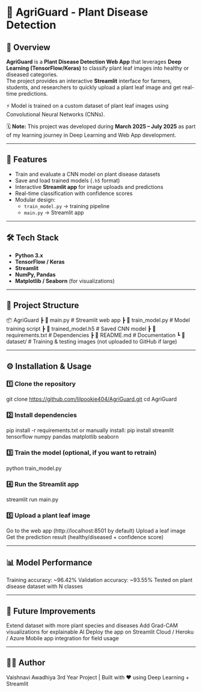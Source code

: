 # 🌱 AgriGuard - Plant Disease Detection

## 📌 Overview
**AgriGuard** is a **Plant Disease Detection Web App** that leverages **Deep Learning (TensorFlow/Keras)** to classify plant leaf images into healthy or diseased categories.  
The project provides an interactive **Streamlit** interface for farmers, students, and researchers to quickly upload a plant leaf image and get real-time predictions.

⚡ Model is trained on a custom dataset of plant leaf images using Convolutional Neural Networks (CNNs).

🗓️ **Note:** This project was developed during **March 2025 – July 2025** as part of my learning journey in Deep Learning and Web App development.

---

## 🚀 Features
- Train and evaluate a CNN model on plant disease datasets  
- Save and load trained models (`.h5` format)  
- Interactive **Streamlit app** for image uploads and predictions  
- Real-time classification with confidence scores  
- Modular design:  
  - `train_model.py` → training pipeline  
  - `main.py` → Streamlit app  

---

## 🛠️ Tech Stack
- **Python 3.x**  
- **TensorFlow / Keras**  
- **Streamlit**  
- **NumPy, Pandas**  
- **Matplotlib / Seaborn** (for visualizations)  

---

## 📂 Project Structure
📦 AgriGuard
┣ 📜 main.py # Streamlit web app
┣ 📜 train_model.py # Model training script
┣ 📜 trained_model.h5 # Saved CNN model
┣ 📜 requirements.txt # Dependencies
┣ 📜 README.md # Documentation
┗ 📂 dataset/ # Training & testing images (not uploaded to GitHub if large)


---

## ⚙️ Installation & Usage

### 1️⃣ Clone the repository
git clone https://github.com/lilpookie404/AgriGuard.git
cd AgriGuard

### 2️⃣ Install dependencies
pip install -r requirements.txt
or manually install:
pip install streamlit tensorflow numpy pandas matplotlib seaborn

### 3️⃣ Train the model (optional, if you want to retrain)
python train_model.py

### 4️⃣ Run the Streamlit app
streamlit run main.py

### 5️⃣ Upload a plant leaf image
Go to the web app (http://localhost:8501 by default)
Upload a leaf image
Get the prediction result (healthy/diseased + confidence score)

---

## 📊 Model Performance
Training accuracy: ~96.42%
Validation accuracy: ~93.55%
Tested on plant disease dataset with N classes

---

## 🔮 Future Improvements
Extend dataset with more plant species and diseases
Add Grad-CAM visualizations for explainable AI
Deploy the app on Streamlit Cloud / Heroku / Azure
Mobile app integration for field usage

---

## 👩‍💻 Author
Vaishnavi Awadhiya
3rd Year Project | Built with ❤️ using Deep Learning + Streamlit